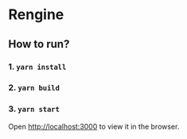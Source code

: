 # Rengine

## How to run?

### 1. `yarn install` 
### 2. `yarn build` 
### 3. `yarn start` 

Open [http://localhost:3000](http://localhost:3000) to view it in the browser.